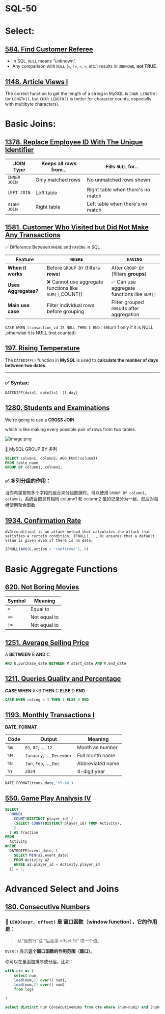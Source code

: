 # SQL-50

# Select:

## [584. Find Customer Referee](https://leetcode.com/problems/find-customer-referee/description/?envType=study-plan-v2&envId=top-sql-50)

- In SQL, `NULL` means "unknown".
- Any comparison with `NULL` (`=`, `!=`, `<`, `>`, etc.) results in `UNKNOWN`, **not TRUE**.

## [1148. Article Views I](https://leetcode.com/problems/article-views-i/)

The correct function to get the length of a string in MySQL is `CHAR_LENGTH()` (or `LENGTH()`, but `CHAR_LENGTH()` is better for character counts, especially with multibyte characters).

# Basic Joins:

## [1378. Replace Employee ID With The Unique Identifier](https://leetcode.com/problems/replace-employee-id-with-the-unique-identifier/)

| JOIN Type | Keeps all rows from... | Fills `NULL` for... |
| --- | --- | --- |
| `INNER JOIN` | Only matched rows | No unmatched rows shown |
| `LEFT JOIN` | Left table | Right table when there's no match |
| `RIGHT JOIN` | Right table | Left table when there's no match |

## [1581. Customer Who Visited but Did Not Make Any Transactions](https://leetcode.com/problems/customer-who-visited-but-did-not-make-any-transactions/)

✅ Difference Between `WHERE` and `HAVING` in SQL

| Feature | `WHERE` | `HAVING` |
| --- | --- | --- |
| **When it works** | Before `GROUP BY` (filters **rows**) | After `GROUP BY` (filters **groups**) |
| **Uses Aggregates?** | ❌ Cannot use aggregate functions like `SUM()`,COUNT() | ✅ Can use aggregate functions like `SUM()` |
| **Main use case** | Filter individual rows before grouping | Filter grouped results after aggregation |

`CASE WHEN transaction_id IS NULL THEN 1 END`：return 1 only if it is NULL ,otherwise it is NULL (not counted)

## [197. Rising Temperature](https://leetcode.com/problems/rising-temperature/)

The `DATEDIFF()` function in **MySQL** is used to **calculate the number of days between two dates**.

---

### ✅ Syntax:

```
DATEDIFF(date1, date2)=1  (1 day)
```

## [1280. Students and Examinations](https://leetcode.com/problems/students-and-examinations/)

We're going to use a **CROSS JOIN**

which is like making every possible pair of rows from two tables.

![image.png](image.png)

📝 MySQL GROUP BY 多列

```sql
SELECT column1, column2, AGG_FUNC(column3)
FROM table_name
GROUP BY column1, column2;
```

### ✅ 多列分组的作用：

当你希望按照多个字段的组合来分组数据时，可以使用 `GROUP BY column1, column2`。系统会把具有相同 column1 和 column2 值的记录分为一组，然后对每组使用聚合函数

## [1934. Confirmation Rate](https://leetcode.com/problems/confirmation-rate/)

`AVG(condition) is an attack method that calculates the attack that satisfies a certain condition;
IFNULL(..., 0) ensures that a default value is given even if there is no data;`

```sql
IFNULL(AVG(C.action = 'confirmed'), 0)
```

# Basic Aggregate Functions

## [620. Not Boring Movies](https://leetcode.com/problems/not-boring-movies/)

| Symbol | Meaning |
| --- | --- |
| `=` | Equal to |
| `<>` | Not equal to |
| `!=` | Not equal to |

## [1251. Average Selling Price](https://leetcode.com/problems/average-selling-price/)

A **BETWEEN** B **AND** C

```sql
AND U.purchase_date BETWEEN P.start_date AND P.end_date
```

## [1211. Queries Quality and Percentage](https://leetcode.com/problems/queries-quality-and-percentage/)

**CASE WHEN** A<B **THEN** C **ELSE** D **END**

```sql
CASE WHEN rating < 3 THEN 1 ELSE 0 END
```

## [1193. Monthly Transactions I](https://leetcode.com/problems/monthly-transactions-i/)

**DATE_FORMAT**

| Code | Output | Meaning |
| --- | --- | --- |
| `%m` | `01`, `02`, ..., `12` | Month as number |
| `%M` | `January`, ..., `December` | Full month name |
| `%b` | `Jan`, `Feb`, ..., `Dec` | Abbreviated name |
| `%Y` | `2024` | 4-digit year |

```sql
DATE_FORMAT(trans_date,'%Y-%m') 
```

## [550. Game Play Analysis IV](https://leetcode.com/problems/game-play-analysis-iv/description/?envType=study-plan-v2&envId=top-sql-50)

```sql
SELECT
  ROUND(
    COUNT(DISTINCT player_id) /
    (SELECT COUNT(DISTINCT player_id) FROM Activity),
    2
  ) AS fraction
FROM
  Activity
WHERE
  DATEDIFF(event_date, (
    SELECT MIN(a2.event_date)
    FROM Activity a2
    WHERE a2.player_id = Activity.player_id
  )) = 1;
```

# **Advanced Select and Joins**

## [**180. Consecutive Numbers**](https://leetcode.com/problems/consecutive-numbers/description/?envType=study-plan-v2&envId=top-sql-50)

### 📌 `LEAD(expr, offset)` 是 **窗口函数（window function）**，它的作用是：

> 从“当前行”往 “后面第 offset 行” 取一个值。
> 

`OVER()` 表示**这个窗口函数的作用范围（窗口）**。

你可以在里面加排序或分组，比如：

```sql
with cte as (
    select num,
    lead(num,1) over() num1,
    lead(num,2) over() num2
    from logs

)

select distinct num ConsecutiveNums from cte where (num=num1) and (num=num2)
```
